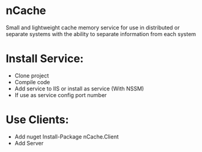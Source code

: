 
# nCache
  Small and lightweight cache memory service for use in distributed or separate systems with the ability to separate information from each system

# Install Service:
  + Clone project
  + Compile code
  + Add service to IIS or install as service (With NSSM)
  + If use as service config port number

# Use Clients:
  + Add nuget
      Install-Package nCache.Client
  + Add Server 
